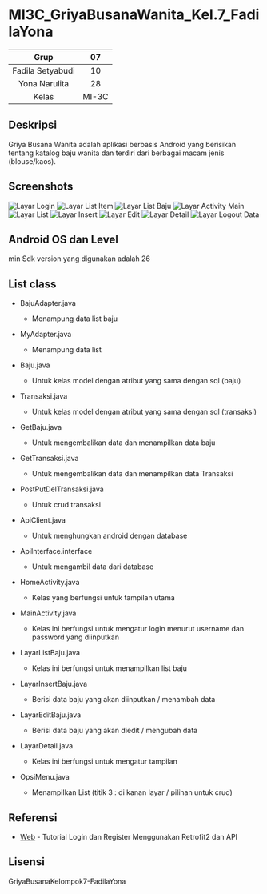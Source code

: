 # MI3C_GriyaBusanaWanita_Kel.7_FadilaYona
| Grup | 07 |
| :---------------: | :---------------:|
| Fadila Setyabudi                | 10 | 
| Yona Narulita		                | 28 |
| Kelas                        | MI-3C |


## Deskripsi
Griya Busana Wanita adalah aplikasi berbasis Android yang berisikan tentang katalog baju wanita dan terdiri dari berbagai macam jenis (blouse/kaos).

## Screenshots
![Layar Login](https://github.com/yona77/KatalogBaju_Kel.7_Fadila10-Yona28_MI3C/blob/master/Image/login.png)
![Layar List Item](https://github.com/yona77/MI3C_GriyaBusanaWanita_Kel.7_FadilaYona/blob/master/Gambar/1.Listitem.PNG)
![Layar List Baju](https://github.com/yona77/MI3C_GriyaBusanaWanita_Kel.7_FadilaYona/blob/master/Gambar/2.Listbaju.PNG)
![Layar Activity Main](https://github.com/yona77/MI3C_GriyaBusanaWanita_Kel.7_FadilaYona/blob/master/Gambar/3.Activitymain.PNG)
![Layar List](https://github.com/yona77/MI3C_GriyaBusanaWanita_Kel.7_FadilaYona/blob/master/Gambar/4.Layarlist.PNG)
![Layar Insert](https://github.com/yona77/MI3C_GriyaBusanaWanita_Kel.7_FadilaYona/blob/master/Gambar/5.Layarinsert.PNG)
![Layar Edit](https://github.com/yona77/MI3C_GriyaBusanaWanita_Kel.7_FadilaYona/blob/master/Gambar/6.Layaredit.PNG)
![Layar Detail](https://github.com/yona77/MI3C_GriyaBusanaWanita_Kel.7_FadilaYona/blob/master/Gambar/7.Layardetail.PNG)
![Layar Logout Data](https://github.com/yona77/KatalogBaju_Kel.7_Fadila10-Yona28_MI3C/blob/master/Image/logout.png)


## Android OS dan Level
min Sdk version yang digunakan adalah 26

## List class
+ BajuAdapter.java
  + Menampung data list baju
+ MyAdapter.java
  + Menampung data list 
  
+ Baju.java
  + Untuk kelas model dengan atribut yang sama dengan sql (baju)
+ Transaksi.java
  + Untuk kelas model dengan atribut yang sama dengan sql (transaksi)
+ GetBaju.java
  + Untuk mengembalikan data dan menampilkan data baju
+ GetTransaksi.java
  + Untuk mengembalikan data dan menampilkan data Transaksi
+ PostPutDelTransaksi.java
  + Untuk crud transaksi
  
+ ApiClient.java
  + Untuk menghungkan android dengan database
+ ApiInterface.interface
  + Untuk mengambil data dari database
  
+ HomeActivity.java
  + Kelas yang berfungsi untuk tampilan utama
+ MainActivity.java
  + Kelas ini berfungsi untuk mengatur login menurut username dan password yang diinputkan 
+ LayarListBaju.java
  + Kelas ini berfungsi untuk menampilkan list baju
+ LayarInsertBaju.java
  + Berisi data baju yang akan diinputkan / menambah data
+ LayarEditBaju.java
  + Berisi data baju yang akan diedit / mengubah data
+ LayarDetail.java
  + Kelas ini berfungsi untuk mengatur tampilan
+ OpsiMenu.java
  + Menampilkan List (titik 3 : di kanan layar / pilihan untuk crud)


## Referensi
* [Web](https://farizdotid.com/tutorial-login-dan-register-menggunakan-retrofit2-dan-api-server/) - Tutorial Login dan Register Menggunakan Retrofit2 dan API

## Lisensi
GriyaBusanaKelompok7-FadilaYona
